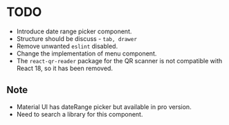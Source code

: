 # TODO

* Introduce date range picker component.
* Structure should be discuss - `tab, drawer`
* Remove unwanted `eslint` disabled.
* Change the implementation of menu component.
* The `react-qr-reader` package for the QR scanner is not compatible with React 18, so it has been removed.

## Note

* Material UI has dateRange picker but available in pro version.
* Need to search a library for this component.

